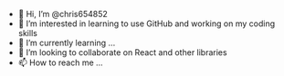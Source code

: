 - 👋 Hi, I’m @chris654852
- 👀 I’m interested in learning to use GitHub and working on my coding skills 
- 🌱 I’m currently learning ...
- 💞️ I’m looking to collaborate on React and other libraries 
- 📫 How to reach me ...

<!---
chris654852/chris654852 is a ✨ special ✨ repository because its `README.md` (this file) appears on your GitHub profile.
You can click the Preview link to take a look at your changes.
--->
